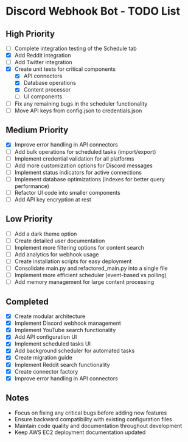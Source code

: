 # Discord Webhook Bot - TODO List

## High Priority

- [ ] Complete integration testing of the Schedule tab
- [x] Add Reddit integration
- [ ] Add Twitter integration
- [x] Create unit tests for critical components
  - [x] API connectors
  - [x] Database operations
  - [x] Content processor
  - [ ] UI components
- [ ] Fix any remaining bugs in the scheduler functionality
- [ ] Move API keys from config.json to credentials.json

## Medium Priority

- [x] Improve error handling in API connectors
- [ ] Add bulk operations for scheduled tasks (import/export)
- [ ] Implement credential validation for all platforms
- [ ] Add more customization options for Discord messages
- [ ] Implement status indicators for active connections
- [ ] Implement database optimizations (indexes for better query performance)
- [ ] Refactor UI code into smaller components
- [ ] Add API key encryption at rest

## Low Priority

- [ ] Add a dark theme option
- [ ] Create detailed user documentation
- [ ] Implement more filtering options for content search
- [ ] Add analytics for webhook usage
- [ ] Create installation scripts for easy deployment
- [ ] Consolidate main.py and refactored_main.py into a single file
- [ ] Implement more efficient scheduler (event-based vs polling)
- [ ] Add memory management for large content processing

## Completed

- [x] Create modular architecture
- [x] Implement Discord webhook management
- [x] Implement YouTube search functionality
- [x] Add API configuration UI
- [x] Implement scheduled tasks UI
- [x] Add background scheduler for automated tasks
- [x] Create migration guide
- [x] Implement Reddit search functionality
- [x] Create connector factory
- [x] Improve error handling in API connectors

## Notes

- Focus on fixing any critical bugs before adding new features
- Ensure backward compatibility with existing configuration files
- Maintain code quality and documentation throughout development
- Keep AWS EC2 deployment documentation updated

